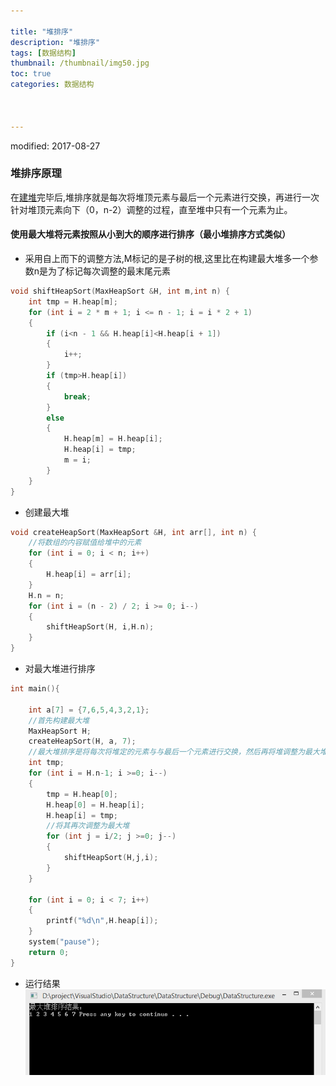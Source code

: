 ```yaml
---

title: "堆排序"
description: "堆排序"
tags: [数据结构]
thumbnail: /thumbnail/img50.jpg
toc: true
categories: 数据结构



---
```

modified: 2017-08-27

### 堆排序原理

在[建堆](https://luciuscs.github.io/2017/08/26/data-structure-build-heap.html)完毕后,堆排序就是每次将堆顶元素与最后一个元素进行交换，再进行一次针对堆顶元素向下（0，n-2）调整的过程，直至堆中只有一个元素为止。

#### 使用最大堆将元素按照从小到大的顺序进行排序（最小堆排序方式类似）

* 采用自上而下的调整方法,M标记的是子树的根,这里比在构建最大堆多一个参数n是为了标记每次调整的最末尾元素

```c
void shiftHeapSort(MaxHeapSort &H, int m,int n) {
	int tmp = H.heap[m];
	for (int i = 2 * m + 1; i <= n - 1; i = i * 2 + 1)
	{
		if (i<n - 1 && H.heap[i]<H.heap[i + 1])
		{
			i++;
		}
		if (tmp>H.heap[i])
		{
			break;
		}
		else
		{
			H.heap[m] = H.heap[i];
			H.heap[i] = tmp;
			m = i;
		}
	}
}
```

* 创建最大堆

```c
void createHeapSort(MaxHeapSort &H, int arr[], int n) {
	//将数组的内容赋值给堆中的元素
	for (int i = 0; i < n; i++)
	{
		H.heap[i] = arr[i];
	}
	H.n = n;
	for (int i = (n - 2) / 2; i >= 0; i--)
	{
		shiftHeapSort(H, i,H.n);
	}
}
```

* 对最大堆进行排序

```c
int main(){
	 
	int a[7] = {7,6,5,4,3,2,1};
	//首先构建最大堆
	MaxHeapSort H;
	createHeapSort(H, a, 7);
	//最大堆排序是将每次将堆定的元素与与最后一个元素进行交换，然后再将堆调整为最大堆
	int tmp;
	for (int i = H.n-1; i >=0; i--)
	{
		tmp = H.heap[0];
		H.heap[0] = H.heap[i];
		H.heap[i] = tmp;
		//将其再次调整为最大堆
		for (int j = i/2; j >=0; j--)
		{
			shiftHeapSort(H,j,i);
		}
	}

	for (int i = 0; i < 7; i++)
	{
		printf("%d\n",H.heap[i]);
	}
	system("pause");
	return 0;
}

```

* 运行结果
![](public/img/DataStructure/heap_sort.jpg)
